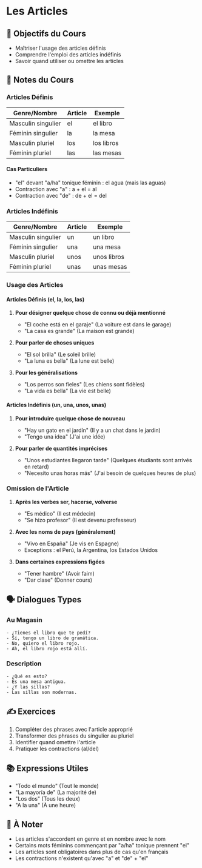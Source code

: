 # Les Articles

## 🎯 Objectifs du Cours
- Maîtriser l'usage des articles définis
- Comprendre l'emploi des articles indéfinis
- Savoir quand utiliser ou omettre les articles

## 📝 Notes du Cours

### Articles Définis
| Genre/Nombre | Article | Exemple |
|--------------|---------|----------|
| Masculin singulier | el | el libro |
| Féminin singulier | la | la mesa |
| Masculin pluriel | los | los libros |
| Féminin pluriel | las | las mesas |

#### Cas Particuliers
- "el" devant "a/ha" tonique féminin : el agua (mais las aguas)
- Contraction avec "a" : a + el = al
- Contraction avec "de" : de + el = del

### Articles Indéfinis
| Genre/Nombre | Article | Exemple |
|--------------|---------|----------|
| Masculin singulier | un | un libro |
| Féminin singulier | una | una mesa |
| Masculin pluriel | unos | unos libros |
| Féminin pluriel | unas | unas mesas |

### Usage des Articles

#### Articles Définis (el, la, los, las)
1. **Pour désigner quelque chose de connu ou déjà mentionné**
   - "El coche está en el garaje" (La voiture est dans le garage)
   - "La casa es grande" (La maison est grande)

2. **Pour parler de choses uniques**
   - "El sol brilla" (Le soleil brille)
   - "La luna es bella" (La lune est belle)

3. **Pour les généralisations**
   - "Los perros son fieles" (Les chiens sont fidèles)
   - "La vida es bella" (La vie est belle)

#### Articles Indéfinis (un, una, unos, unas)
1. **Pour introduire quelque chose de nouveau**
   - "Hay un gato en el jardín" (Il y a un chat dans le jardin)
   - "Tengo una idea" (J'ai une idée)

2. **Pour parler de quantités imprécises**
   - "Unos estudiantes llegaron tarde" (Quelques étudiants sont arrivés en retard)
   - "Necesito unas horas más" (J'ai besoin de quelques heures de plus)

### Omission de l'Article

1. **Après les verbes ser, hacerse, volverse**
   - "Es médico" (Il est médecin)
   - "Se hizo profesor" (Il est devenu professeur)

2. **Avec les noms de pays (généralement)**
   - "Vivo en España" (Je vis en Espagne)
   - Exceptions : el Perú, la Argentina, los Estados Unidos

3. **Dans certaines expressions figées**
   - "Tener hambre" (Avoir faim)
   - "Dar clase" (Donner cours)

## 🗣️ Dialogues Types

### Au Magasin
```español
- ¿Tienes el libro que te pedí?
- Sí, tengo un libro de gramática.
- No, quiero el libro rojo.
- Ah, el libro rojo está allí.
```

### Description
```español
- ¿Qué es esto?
- Es una mesa antigua.
- ¿Y las sillas?
- Las sillas son modernas.
```

## ✍️ Exercices
1. Compléter des phrases avec l'article approprié
2. Transformer des phrases du singulier au pluriel
3. Identifier quand omettre l'article
4. Pratiquer les contractions (al/del)

## 📚 Expressions Utiles
- "Todo el mundo" (Tout le monde)
- "La mayoría de" (La majorité de)
- "Los dos" (Tous les deux)
- "A la una" (À une heure)

## 📌 À Noter
- Les articles s'accordent en genre et en nombre avec le nom
- Certains mots féminins commençant par "a/ha" tonique prennent "el"
- Les articles sont obligatoires dans plus de cas qu'en français
- Les contractions n'existent qu'avec "a" et "de" + "el"
